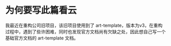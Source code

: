# 为何要写此篇看云

我最近在重构公司旧项目，该旧项目使用到了 art-template，版本为v3，在重构过程中，遇到了些许困难，同时也发现官方文档尚有欠缺之处，因此想自己写一个基础官方文档的 art-template 文档。